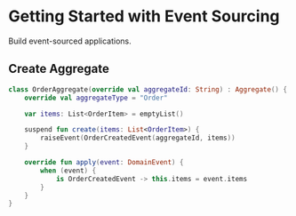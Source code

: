 # Getting Started with Event Sourcing

Build event-sourced applications.

## Create Aggregate

```kotlin
class OrderAggregate(override val aggregateId: String) : Aggregate() {
    override val aggregateType = "Order"

    var items: List<OrderItem> = emptyList()

    suspend fun create(items: List<OrderItem>) {
        raiseEvent(OrderCreatedEvent(aggregateId, items))
    }

    override fun apply(event: DomainEvent) {
        when (event) {
            is OrderCreatedEvent -> this.items = event.items
        }
    }
}
```
